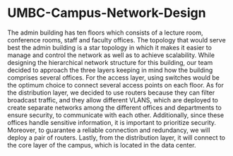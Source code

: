 # UMBC-Campus-Network-Design


<P1>The admin building has ten floors which consists of a lecture room, conference rooms, staff and faculty offices. The topology that would serve best the admin building is a star topology in which it makes it easier to manage and control the network as well as to achieve scalability. While designing the hierarchical network structure for this building, our team decided to approach the three layers keeping in mind how the building comprises several offices. 
For the access layer, using switches would be the optimum choice to connect several access points on each floor. 
As for the distribution layer, we decided to use routers because they can filter broadcast traffic, and they allow different VLANS, which are deployed to create separate networks among the different offices and departments to ensure security, to communicate with each other. Additionally, since these offices handle sensitive information, it is important to prioritize security. Moreover, to guarantee a reliable connection and redundancy, we will deploy a pair of routers.
Lastly, from the distribution layer, it will connect to the core layer of the campus, which is located in the data center. 
</P1>
